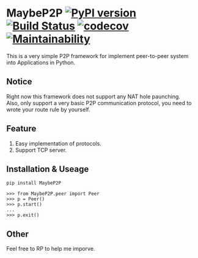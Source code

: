 # MaybeP2P [![PyPI version](https://badge.fury.io/py/MaybeP2P.svg)](https://badge.fury.io/py/MaybeP2P) [![Build Status](https://travis-ci.org/jackey8616/MaybeP2P.svg?branch=master)](https://travis-ci.org/jackey8616/MaybeP2P) [![codecov](https://codecov.io/gh/jackey8616/MaybeP2P/branch/master/graph/badge.svg)](https://codecov.io/gh/jackey8616/MaybeP2P) [![Maintainability](https://api.codeclimate.com/v1/badges/1a8dceae8859199d3d54/maintainability)](https://codeclimate.com/github/jackey8616/MaybeP2P/maintainability)  
This is a very simple P2P framework for implement peer-to-peer system into Applications in Python.   
  
## Notice  
Right now this framework does not support any NAT hole paunching.  
Also, only support a very basic P2P communication protocol, you need to wrote your route rule by yourself.  
  
## Feature

  1. Easy implementation of protocols.  
  2. Support TCP server.  
  
## Installation & Useage
`pip install MaybeP2P`

```
>>> from MaybeP2P.peer import Peer
>>> p = Peer()
>>> p.start()
...
>>> p.exit()
```
## Other  
Feel free to RP to help me imporve.  

